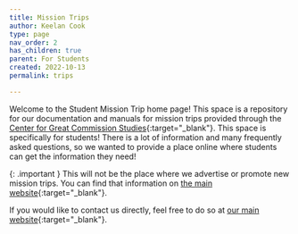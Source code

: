 ```yaml
---
title: Mission Trips
author: Keelan Cook
type: page
nav_order: 2
has_children: true
parent: For Students
created: 2022-10-13
permalink: trips

---
```


Welcome to the Student Mission Trip home page! This space is a repository for our documentation and manuals for mission trips provided through the [Center for Great Commission Studies](https://thecgcs.org){:target="_blank"}. This space is specifically for students! There is a lot of information and many frequently asked questions, so we wanted to provide a place online where students can get the information they need!

{: .important }
This will not be the place where we advertise or promote new mission trips. You can find that information on [the main website](https://thecgcs.org/trips){:target="_blank"}.

If you would like to contact us directly, feel free to do so at [our main website](https://thecgcs.org/contact/){:target="_blank"}.
